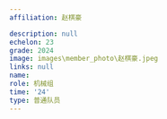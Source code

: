 ```yaml
---
affiliation: 赵棋豪

description: null
echelon: 23
grade: 2024
image: images\member_photo\赵棋豪.jpeg
links: null
name: 
role: 机械组
time: '24'
type: 普通队员
---
```

